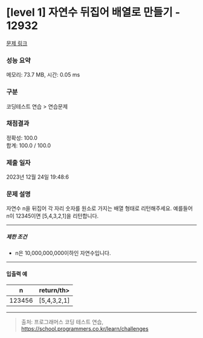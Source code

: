 # [level 1] 자연수 뒤집어 배열로 만들기 - 12932

[문제 링크](https://school.programmers.co.kr/learn/courses/30/lessons/12932) 

### 성능 요약

메모리: 73.7 MB, 시간: 0.05 ms

### 구분

코딩테스트 연습 > 연습문제

### 채점결과

정확성: 100.0<br/>합계: 100.0 / 100.0

### 제출 일자

2023년 12월 24일 19:48:6

### 문제 설명

<p>자연수 n을 뒤집어 각 자리 숫자를 원소로 가지는 배열 형태로 리턴해주세요. 예를들어 n이 12345이면 [5,4,3,2,1]을 리턴합니다.</p>

<hr>

<h5>제한 조건</h5>

<ul>
<li>n은 10,000,000,000이하인 자연수입니다.</li>
</ul>

<hr>

<h4>입출력 예</h4>
<table class="table">
        <thead><tr>
<th>n</th>
<th>return/th>
</tr>
</thead>
        <tbody><tr>
<td>123456</td>
<td>[5,4,3,2,1]</td>
</tr>
</tbody>
      </table>
<hr>



> 출처: 프로그래머스 코딩 테스트 연습, https://school.programmers.co.kr/learn/challenges